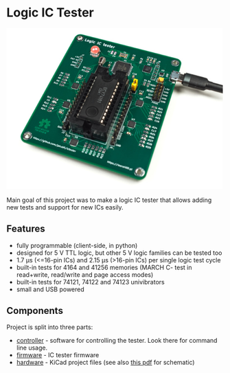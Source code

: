 # Logic IC Tester
![IC Tester](doc/ictester.jpg)

Main goal of this project was to make a logic IC tester that allows adding new tests and support for new ICs easily.

## Features

* fully programmable (client-side, in python)
* designed for 5 V TTL logic, but other 5 V logic families can be tested too
* 1.7 μs (<=16-pin ICs) and 2.15 μs (>16-pin ICs) per single logic test cycle
* built-in tests for 4164 and 41256 memories (MARCH C- test in read+write, read/write and page access modes)
* built-in tests for 74121, 74122 and 74123 univibrators
* small and USB powered

## Components

Project is split into three parts:

* [controller](controller) - software for controlling the tester. Look there for command line usage.
* [firmware](fw) - IC tester firmware
* [hardware](hw) - KiCad project files (see also [this pdf](doc/ictester.pdf) for schematic)

